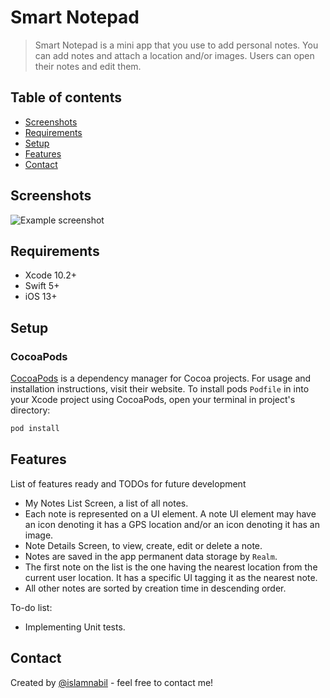 # Smart Notepad
> Smart Notepad is a mini app that you use to add personal notes. You can add notes and attach a location and/or images. Users can open their notes and edit them.

## Table of contents
* [Screenshots](#screenshots)
* [Requirements](#requirements)
* [Setup](#setup)
* [Features](#features)
* [Contact](#contact)


## Screenshots
![Example screenshot]()

## Requirements
* Xcode 10.2+
* Swift 5+
* iOS 13+

## Setup
### CocoaPods

[CocoaPods](https://cocoapods.org) is a dependency manager for Cocoa projects. For usage and installation instructions, visit their website. To install pods `Podfile` in  into your Xcode project using CocoaPods, open your terminal in project's directory:

```ruby
pod install
```

## Features
List of features ready and TODOs for future development
* My Notes List Screen, a list of all notes.
* Each note is represented on a UI element. A note UI element may have an icon denoting it has a GPS location and/or an icon denoting it has an image.
* Note Details Screen, to view, create, edit or delete a note.
* Notes are saved in the app permanent data storage by `Realm`.
* The first note on the list is the one having the nearest location from the current user location. It has a specific UI tagging it as the nearest note.
* All other notes are sorted by creation time in descending order.

To-do list:
* Implementing Unit tests.

## Contact
Created by [@islamnabil](https://github.com/islamnabil) - feel free to contact me!
